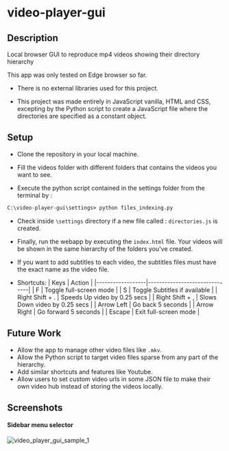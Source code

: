# video-player-gui

## Description
Local browser GUI to reproduce mp4 videos showing their directory hierarchy

This app was only tested on Edge browser so far.

- There is no external libraries used for this project.
 
- This project was made entirely in JavaScript vanilla, HTML and CSS, excepting by the Python script to create a JavaScript file where the directories are specified as a constant object.

## Setup

- Clone the repository in your local machine.

- Fill the videos folder with different folders that contains the videos you want to see.

- Execute the python script contained in the settings folder from the terminal by :

```cmd
C:\video-player-gui\settings> python files_indexing.py
```

- Check inside `\settings` directory if a new file called : `directories.js` is created.

- Finally, run the webapp by executing the `index.html` file. Your videos will be shown in the same hierarchy of the folders you've created.

- If you want to add subtitles to each video, the subtitles files must have the exact name as the video file.

- Shortcuts:
  | Keys             | Action                        |
  |------------------|-------------------------------|
  | F                | Toggle full-screen mode       |
  | S                | Toggle Subtitles if available |
  | Right Shift + .  | Speeds Up video by 0.25 secs  |
  | Right Shift + ,  | Slows Down video by 0.25 secs |
  | Arrow Left       | Go back 5 seconds             |
  | Arrow Right      | Go forward 5 seconds          |
  | Escape           | Exit full-screen mode         |

## Future Work
- Allow the app to manage other video files like `.mkv`.
- Allow the Python script to target video files sparse from any part of the hierarchy.
- Add similar shortcuts and features like Youtube.
- Allow users to set custom video urls in some JSON file to make their own video hub instead of storing the videos locally.

## Screenshots
#### Sidebar menu selector

![video_player_gui_sample_1](https://user-images.githubusercontent.com/36393143/188972948-c301e392-dd58-4a96-a3eb-1d8565c67918.png)
